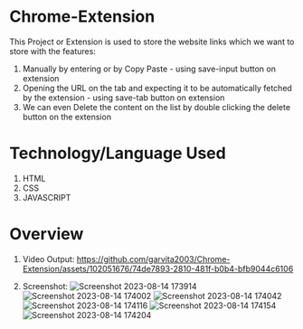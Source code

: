 # Chrome-Extension
This Project or Extension is used to store the website links which we want to store with the features:
1) Manually by entering or by Copy Paste - using save-input button on extension
2) Opening the URL on the tab and expecting it to be automatically fetched by the extension - using save-tab button on extension
3) We can even Delete the content on the list by double clicking the delete button on the extension

# Technology/Language Used
1) HTML
2) CSS
3) JAVASCRIPT

# Overview
1) Video Output:
https://github.com/garvita2003/Chrome-Extension/assets/102051676/74de7893-2810-481f-b0b4-bfb9044c6106

2) Screenshot:
![Screenshot 2023-08-14 173914](https://github.com/garvita2003/Chrome-Extension/assets/102051676/7e6e1f72-0013-48ae-8128-b42ba8b4da4f)
![Screenshot 2023-08-14 174002](https://github.com/garvita2003/Chrome-Extension/assets/102051676/c1a79d6e-0e21-4c16-b950-a24b1e263f34)
![Screenshot 2023-08-14 174042](https://github.com/garvita2003/Chrome-Extension/assets/102051676/a059c117-4605-40ee-a7b0-1b6dd93c1819)
![Screenshot 2023-08-14 174116](https://github.com/garvita2003/Chrome-Extension/assets/102051676/879c6c83-f0b0-404f-af5e-8b89866e4740)
![Screenshot 2023-08-14 174154](https://github.com/garvita2003/Chrome-Extension/assets/102051676/85b43900-8878-4bd3-8595-655f1224e949)
![Screenshot 2023-08-14 174204](https://github.com/garvita2003/Chrome-Extension/assets/102051676/9a50c94c-c90e-498c-89d6-8ff10b6203bf)
